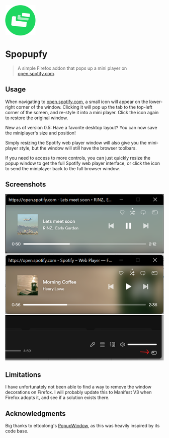 <img src="https://raw.githubusercontent.com/anghelos/spopupfy/master/icon.svg" width="96" alt="Spopupfy logo">

# Spopupfy

> A simple Firefox addon that pops up a mini player on [open.spotify.com](https://open.spotify.com/).

## Usage

When navigating to [open.spotify.com](https://open.spotify.com/), a small icon will appear on the lower-right corner of the window. Clicking it will pop up the tab to the top-left corner of the screen, and re-style it into a mini player. Click the icon again to restore the original window.

New as of version 0.5: Have a favorite desktop layout? You can now save the miniplayer's size and position!

Simply resizing the Spotify web player window will also give you the mini-player style, but the window will still have the browser toolbars.

If you need to access to more controls, you can just quickly resize the popup window to get the full Spotify web player interface, or click the icon to send the miniplayer back to the full browser window.

## Screenshots

![Spopupfy Screenshot](https://raw.githubusercontent.com/anghelos/spopupfy/master/screenshots/screenshot-1.png)
![Spopupfy Screenshot](https://raw.githubusercontent.com/anghelos/spopupfy/master/screenshots/screenshot-2.png)
![Spopupfy Screenshot](https://raw.githubusercontent.com/anghelos/spopupfy/master/screenshots/screenshot-3.png)
## Limitations

I have unfortunately not been able to find a way to remove the window decorations on Firefox. I will probably update this to Manifest V3 when Firefox adopts it, and see if a solution exists there.


## Acknowledgments

Big thanks to ettoolong's [PopupWindow](https://github.com/ettoolong/PopupWindow), as this was heavily inspired by its code base.